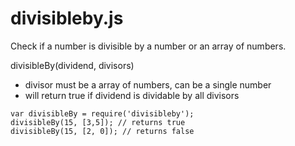 # divisibleby.js
Check if a number is divisible by a number or an array of numbers.

divisibleBy(dividend, divisors)
- divisor must be a array of numbers, can be a single number
- will return true if dividend is dividable by all divisors

```
var divisibleBy = require('divisibleby');
divisibleBy(15, [3,5]); // returns true
divisibleBy(15, [2, 0]); // returns false
```
